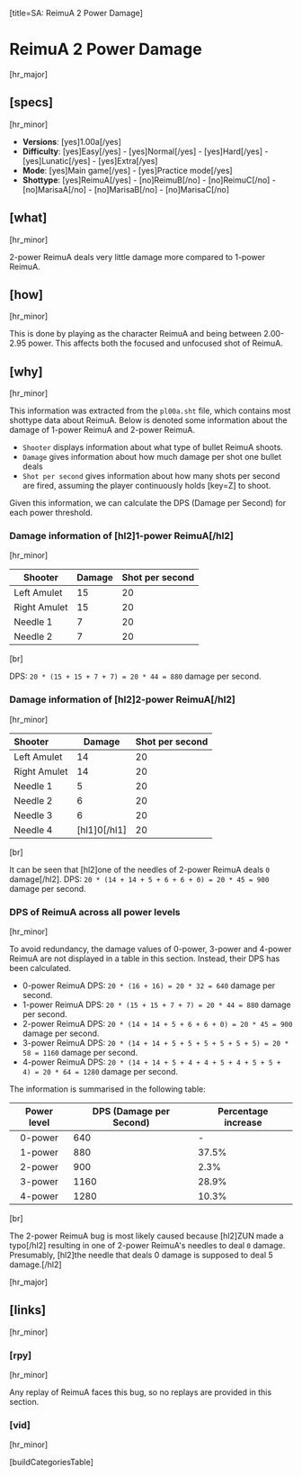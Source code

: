 [title=SA: ReimuA 2 Power Damage]
# ReimuA 2 Power Damage
[hr_major]

## [specs]
[hr_minor]  

* **Versions**: [yes]1.00a[/yes] 
* **Difficulty**: [yes]Easy[/yes] - [yes]Normal[/yes] - [yes]Hard[/yes] - [yes]Lunatic[/yes] - [yes]Extra[/yes]
* **Mode**: [yes]Main game[/yes] - [yes]Practice mode[/yes]
* **Shottype**: [yes]ReimuA[/yes] - [no]ReimuB[/no] - [no]ReimuC[/no] - [no]MarisaA[/no] - [no]MarisaB[/no] - [no]MarisaC[/no]

## [what]
[hr_minor]

2-power ReimuA deals very little damage more compared to 1-power ReimuA.

## [how]
[hr_minor]

This is done by playing as the character ReimuA and being between 2.00-2.95 power. This affects both the focused and unfocused shot of ReimuA.

## [why]
[hr_minor]

This information was extracted from the ``pl00a.sht`` file, which contains most shottype data about ReimuA. Below is denoted some information about the damage of 1-power ReimuA and 2-power ReimuA.

+ ``Shooter`` displays information about what type of bullet ReimuA shoots.
+ ``Damage`` gives information about how much damage per shot one bullet deals
+ ``Shot per second`` gives information about how many shots per second are fired, assuming the player continuously holds [key=Z] to shoot.

Given this information, we can calculate the DPS (Damage per Second) for each power threshold.

### Damage information of [hl2]1-power ReimuA[/hl2]
[hr_minor]

|   Shooter    | Damage | Shot per second |
|--------------|--------|-----------------|
| Left Amulet  | 15     | 20              |
| Right Amulet | 15     | 20              |
|   Needle 1   | 7      | 20              |
|   Needle 2   | 7      | 20              |

[br]

DPS:  ``20 * (15 + 15 + 7 + 7) = 20 * 44 = 880`` damage per second.

### Damage information of [hl2]2-power ReimuA[/hl2]
[hr_minor]

|   Shooter    |   Damage   | Shot per second |
|:-------------|------------|-----------------|
| Left Amulet  | 14         | 20              |
| Right Amulet | 14         | 20              |
|   Needle 1   | 5          | 20              |
|   Needle 2   | 6          | 20              |
|   Needle 3   | 6          | 20              |
|   Needle 4   |[hl1]0[/hl1]| 20              |

[br]

It can be seen that [hl2]one of the needles of 2-power ReimuA deals ``0`` damage[/hl2].
DPS: ``20 * (14 + 14 + 5 + 6 + 6 + 0) = 20 * 45 = 900`` damage per second.

### DPS of ReimuA across all power levels
[hr_minor]

To avoid redundancy, the damage values of 0-power, 3-power and 4-power ReimuA are not displayed in a table in this section. Instead, their DPS has been calculated.
+ 0-power ReimuA DPS: ``20 * (16 + 16) = 20 * 32 = 640`` damage per second.
+ 1-power ReimuA DPS: ``20 * (15 + 15 + 7 + 7) = 20 * 44 = 880`` damage per second.
+ 2-power ReimuA DPS: ``20 * (14 + 14 + 5 + 6 + 6 + 0) = 20 * 45 = 900`` damage per second.
+ 3-power ReimuA DPS: ``20 * (14 + 14 + 5 + 5 + 5 + 5 + 5 + 5) = 20 * 58 = 1160`` damage per second.
+ 4-power ReimuA DPS: ``20 * (14 + 14 + 5 + 4 + 4 + 5 + 4 + 5 + 5 + 4) = 20 * 64 = 1280`` damage per second.

The information is summarised in the following table:

|  Power level   | DPS (Damage per Second) | Percentage increase |
|:--------------:|-------------------------|---------------------|
| 0-power |           640           |         -           |
| 1-power |           880           |         37.5%       |
| 2-power |           900           |         2.3%        |
| 3-power |           1160          |         28.9%       |
| 4-power |           1280          |         10.3%       |

[br]

The 2-power ReimuA bug is most likely caused because [hl2]ZUN made a typo[/hl2] resulting in one of 2-power ReimuA's needles to deal ``0`` damage. Presumably, [hl2]the needle that deals 0 damage is supposed to deal 5 damage.[/hl2]

[hr_major]
## [links]
[hr_minor]
### [rpy]
[hr_minor]

Any replay of ReimuA faces this bug, so no replays are provided in this section.

### [vid]
[hr_minor]

[buildCategoriesTable]